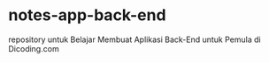 # notes-app-back-end
repository untuk Belajar Membuat Aplikasi Back-End untuk Pemula di Dicoding.com
